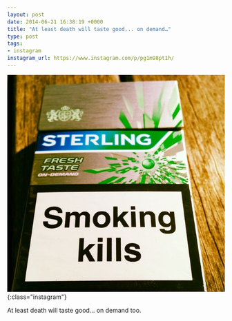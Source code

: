 ```yaml
---
layout: post
date: 2014-06-21 16:38:19 +0000
title: "At least death will taste good... on demand…"
type: post
tags:
- instagram
instagram_url: https://www.instagram.com/p/pg1m98pt1h/
---
```


![Instagram - pg1m98pt1h](/assets/pg1m98pt1h.jpg){:class="instagram"}

At least death will taste good... on demand too.
